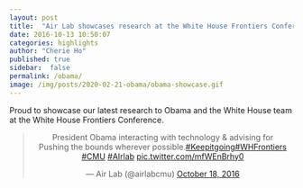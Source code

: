 ```yaml
---
layout: post
title:  "Air Lab showcases research at the White House Frontiers Conference"
date: 2016-10-13 10:50:07
categories: highlights
author: "Cherie Ho"
published: true
sidebar:  false
permalink: /obama/
image: /img/posts/2020-02-21-obama/obama-showcase.gif
---
```



Proud to showcase our latest research to Obama and the White House team at the White House Frontiers Conference.  

<center>
<blockquote class="twitter-tweet"><p lang="en" dir="ltr">President Obama interacting with technology &amp; advising for <br>Pushing the bounds wherever possible.<a href="https://twitter.com/hashtag/Keepitgoing?src=hash&amp;ref_src=twsrc%5Etfw">#Keepitgoing</a><a href="https://twitter.com/hashtag/WHFrontiers?src=hash&amp;ref_src=twsrc%5Etfw">#WHFrontiers</a> <a href="https://twitter.com/hashtag/CMU?src=hash&amp;ref_src=twsrc%5Etfw">#CMU</a> <a href="https://twitter.com/hashtag/AIrlab?src=hash&amp;ref_src=twsrc%5Etfw">#AIrlab</a> <a href="https://t.co/mfWEnBrhy0">pic.twitter.com/mfWEnBrhy0</a></p>&mdash; Air Lab (@airlabcmu) <a href="https://twitter.com/airlabcmu/status/788530039444819968?ref_src=twsrc%5Etfw">October 18, 2016</a></blockquote> <script async src="https://platform.twitter.com/widgets.js" charset="utf-8"></script> 
</center>